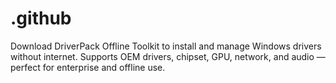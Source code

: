 # .github
Download DriverPack Offline Toolkit to install and manage Windows drivers without internet. Supports OEM drivers, chipset, GPU, network, and audio — perfect for enterprise and offline use.

